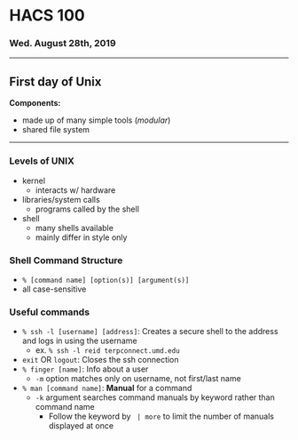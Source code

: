 # HACS 100
### Wed. August 28th, 2019
---

## First day of Unix

__Components:__
- made up of many simple tools (_modular_)
- shared file system

---

### Levels of UNIX
* kernel
    - interacts w/ hardware
* libraries/system calls
    - programs called by the shell
* shell
    - many shells available
    - mainly differ in style only

### Shell Command Structure
* `% [command name] [option(s)] [argument(s)]`
* all case-sensitive

### Useful commands
* `% ssh -l [username] [address]`: Creates a secure shell to the address and logs in using the username
    - ex. `% ssh -l reid terpconnect.umd.edu`
* `exit` OR `logout`: Closes the ssh connection
* `% finger [name]`: Info about a user
    - `-m` option matches only on username, not first/last name
* `% man [command name]`: __Manual__ for a command
    - `-k` argument searches command manuals by keyword rather than command name
        * Follow the keyword by ` | more` to limit the number of manuals displayed at once